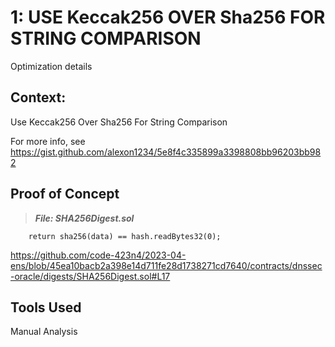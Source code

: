 # 1: USE Keccak256 OVER Sha256 FOR STRING COMPARISON 

Optimization details

## Context:

Use Keccak256 Over Sha256 For String Comparison

For more info, see https://gist.github.com/alexon1234/5e8f4c335899a3398808bb96203bb982

## Proof of Concept

> ***File: SHA256Digest.sol***

        return sha256(data) == hash.readBytes32(0);

https://github.com/code-423n4/2023-04-ens/blob/45ea10bacb2a398e14d711fe28d1738271cd7640/contracts/dnssec-oracle/digests/SHA256Digest.sol#L17

## Tools Used

Manual Analysis

